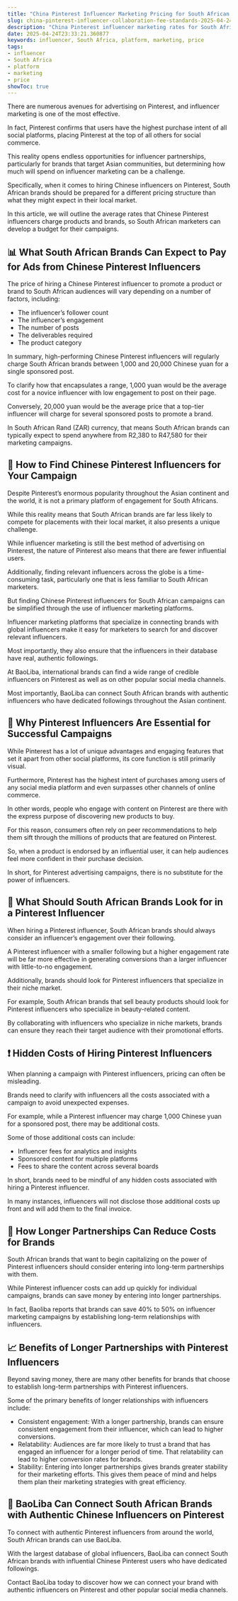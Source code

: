 ```yaml
---
title: "China Pinterest Influencer Marketing Pricing for South African Campaigns"
slug: china-pinterest-influencer-collaboration-fee-standards-2025-04-24
description: "China Pinterest influencer marketing rates for South African brands to partner with Chinese Pinterest accounts for advertising."
date: 2025-04-24T23:33:21.360877
keywords: influencer, South Africa, platform, marketing, price
tags:
- influencer
- South Africa
- platform
- marketing
- price
showToc: true
---
```


There are numerous avenues for advertising on Pinterest, and influencer marketing is one of the most effective.

In fact, Pinterest confirms that users have the highest purchase intent of all social platforms, placing Pinterest at the top of all others for social commerce.

This reality opens endless opportunities for influencer partnerships, particularly for brands that target Asian communities, but determining how much will spend on influencer marketing can be a challenge.

Specifically, when it comes to hiring Chinese influencers on Pinterest, South African brands should be prepared for a different pricing structure than what they might expect in their local market.

In this article, we will outline the average rates that Chinese Pinterest influencers charge products and brands, so South African marketers can develop a budget for their campaigns.

## 📊 What South African Brands Can Expect to Pay for Ads from Chinese Pinterest Influencers

The price of hiring a Chinese Pinterest influencer to promote a product or brand to South African audiences will vary depending on a number of factors, including:

- The influencer’s follower count
- The influencer’s engagement
- The number of posts
- The deliverables required
- The product category

In summary, high-performing Chinese Pinterest influencers will regularly charge South African brands between 1,000 and 20,000 Chinese yuan for a single sponsored post.

To clarify how that encapsulates a range, 1,000 yuan would be the average cost for a novice influencer with low engagement to post on their page.

Conversely, 20,000 yuan would be the average price that a top-tier influencer will charge for several sponsored posts to promote a brand.

In South African Rand (ZAR) currency, that means South African brands can typically expect to spend anywhere from R2,380 to R47,580 for their marketing campaigns.

## 🎉 How to Find Chinese Pinterest Influencers for Your Campaign

Despite Pinterest’s enormous popularity throughout the Asian continent and the world, it is not a primary platform of engagement for South Africans.

While this reality means that South African brands are far less likely to compete for placements with their local market, it also presents a unique challenge.

While influencer marketing is still the best method of advertising on Pinterest, the nature of Pinterest also means that there are fewer influential users.

Additionally, finding relevant influencers across the globe is a time-consuming task, particularly one that is less familiar to South African marketers.

But finding Chinese Pinterest influencers for South African campaigns can be simplified through the use of influencer marketing platforms.

Influencer marketing platforms that specialize in connecting brands with global influencers make it easy for marketers to search for and discover relevant influencers.

Most importantly, they also ensure that the influencers in their database have real, authentic followings.

At BaoLiba, international brands can find a wide range of credible influencers on Pinterest as well as on other popular social media channels.

Most importantly, BaoLiba can connect South African brands with authentic influencers who have dedicated followings throughout the Asian continent.

## 🚀 Why Pinterest Influencers Are Essential for Successful Campaigns

While Pinterest has a lot of unique advantages and engaging features that set it apart from other social platforms, its core function is still primarily visual.

Furthermore, Pinterest has the highest intent of purchases among users of any social media platform and even surpasses other channels of online commerce.

In other words, people who engage with content on Pinterest are there with the express purpose of discovering new products to buy.

For this reason, consumers often rely on peer recommendations to help them sift through the millions of products that are featured on Pinterest.

So, when a product is endorsed by an influential user, it can help audiences feel more confident in their purchase decision.

In short, for Pinterest advertising campaigns, there is no substitute for the power of influencers.

## 🔎 What Should South African Brands Look for in a Pinterest Influencer

When hiring a Pinterest influencer, South African brands should always consider an influencer’s engagement over their following. 

A Pinterest influencer with a smaller following but a higher engagement rate will be far more effective in generating conversions than a larger influencer with little-to-no engagement.

Additionally, brands should look for Pinterest influencers that specialize in their niche market.

For example, South African brands that sell beauty products should look for Pinterest influencers who specialize in beauty-related content.

By collaborating with influencers who specialize in niche markets, brands can ensure they reach their target audience with their promotional efforts.

## ❗ Hidden Costs of Hiring Pinterest Influencers

When planning a campaign with Pinterest influencers, pricing can often be misleading.

Brands need to clarify with influencers all the costs associated with a campaign to avoid unexpected expenses.

For example, while a Pinterest influencer may charge 1,000 Chinese yuan for a sponsored post, there may be additional costs.

Some of those additional costs can include:

- Influencer fees for analytics and insights
- Sponsored content for multiple platforms
- Fees to share the content across several boards

In short, brands need to be mindful of any hidden costs associated with hiring a Pinterest influencer.

In many instances, influencers will not disclose those additional costs up front and will add them to the final invoice.

## 📅 How Longer Partnerships Can Reduce Costs for Brands

South African brands that want to begin capitalizing on the power of Pinterest influencers should consider entering into long-term partnerships with them.

While Pinterest influencer costs can add up quickly for individual campaigns, brands can save money by entering into longer partnerships.

In fact, Baoliba reports that brands can save 40% to 50% on influencer marketing campaigns by establishing long-term relationships with influencers.

## 📈 Benefits of Longer Partnerships with Pinterest Influencers

Beyond saving money, there are many other benefits for brands that choose to establish long-term partnerships with Pinterest influencers.

Some of the primary benefits of longer relationships with influencers include:

- Consistent engagement: With a longer partnership, brands can ensure consistent engagement from their influencer, which can lead to higher conversions.
- Relatability: Audiences are far more likely to trust a brand that has engaged an influencer for a longer period of time. That relatability can lead to higher conversion rates for brands.
- Stability: Entering into longer partnerships gives brands greater stability for their marketing efforts. This gives them peace of mind and helps them plan their marketing strategies with great efficiency.

## 🌟 BaoLiba Can Connect South African Brands with Authentic Chinese Influencers on Pinterest

To connect with authentic Pinterest influencers from around the world, South African brands can use BaoLiba.

With the largest database of global influencers, BaoLiba can connect South African brands with influential Chinese Pinterest users who have dedicated followings.

Contact BaoLiba today to discover how we can connect your brand with authentic influencers on Pinterest and other popular social media channels.